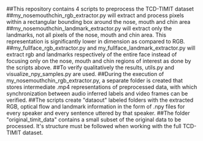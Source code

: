 ##This repository contains 4 scripts to preprocess the TCD-TIMIT dataset
##my_nosemouthchin_rgb_extractor.py will extract and process pixels within a rectangular bounding box around the nose, mouth and chin area
##my_nosemouthchin_landmark_extractor.py will extract only the landmarks, not all pixels of the nose, mouth and chin area. This representation is significantly lower in dimension as compared to RGB.
##my_fullface_rgb_extractor.py and my_fullface_landmark_extractor.py will extract rgb and landmarks respectively of the entire face instead of focusing only on the nose, mouth and chin regions of interest as done by the scripts above.
##To verify qualitatively the results, utils.py and visualize_npy_samples.py are used. 
##During the execution of my_nosemouthchin_rgb_extractor.py, a separate folder is created that stores intermediate .mp4 representations of preprocessed data, with which synchronization between audio inferred labels and video frames can be verified.
##The scripts create "dataout" labeled folders with the extracted RGB, optical flow and landmark information in the form of .npy files for every speaker and every sentence uttered by that speaker.
##The folder "original_timit_data" contains a small subset of the original data to be processed. It's structure must be followed when working with the full TCD-TIMIT dataset.
